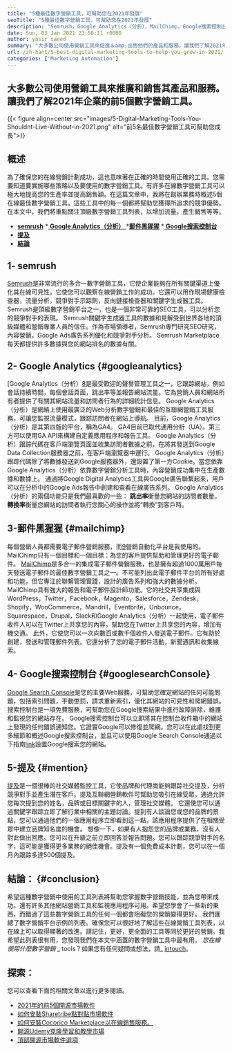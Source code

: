 ```yaml
---
title: "5種最佳數字營銷工具，可幫助您在2021年發展" 
seoTitle: "5種最佳數字營銷工具，可幫助您在2021年發展" 
description: "Semrush，Google Analytics（分析），MailChimp，Google搜索控制台和提及是發展業務的最實用和最有用的數字營銷工具。" 
date: Sun, 03 Jan 2021 23:50:11 +0000
author: yasir saeed
summary: "大多數公司使用營銷工具來促進＆amp;出售他們的產品和服務。讓我們了解2021年企業的前5個數字營銷工具。" 
url: /zh-hant/5-best-digital-marketing-tools-to-help-you-grow-in-2021/
categories: ['Marketing Automation']
---
```


## 大多數公司使用營銷工具來推廣和銷售其產品和服務。讓我們了解2021年企業的前5個數字營銷工具。

{{< figure align=center src="images/5-Digital-Marketing-Tools-You-Shouldnt-Live-Without-in-2021.png" alt="前5名最佳數字營銷工具可幫助您成長">}}


## **概述**
為了確保您的在線營銷計劃成功，這也意味著在正確的時間使用正確的工具。您需要知道要實施哪些策略以及要使用的數字營銷工具。有許多在線數字營銷工具可以極大地提高您的生產率並提高銷售額。在這篇文章中，我將在創辦業務時概述5個在線最佳數字營銷工具。這些工具中的每一個都將幫助您獲得所追求的競爭優勢。
在本文中，我們將重點關注頂級數字營銷工具列表，以增加流量，產生銷售等等。
  * **[semrush][1]**
  *[ **Google Analytics（分析）** ][2]
  *[**郵件黑猩猩**][3]
  *[ **Google搜索控制台** ][4]
  * **[提及][5]**
  * **[結論][6]**

##  **1- semrush** 
[Semrush][7]是非常流行的多合一數字營銷工具，它使企業能夠在所有關鍵渠道上優化其在線可見性。它使您可以觀察在線營銷工作的成功。它還可以用作現場健康檢查器，流量分析，競爭對手示踪劑，反向鏈接檢查器和關鍵字生成器工具。 Semrush是頂級數字營銷平台之一，也是一個非常可靠的SEO工具，可以分析您的競爭對手的表現。
Semrush關鍵字生成器工具的數據和見解受到世界各地的頂級媒體和營銷專業人員的信任。作為市場領導者，Semrush專門研究SEO研究，內容營銷，Google Ads廣告系列優化和競爭對手分析。 Semrush Marketplace每天都提供許多數據與您的網站排名的數據有關。

##  **2- Google Analytics**    {#googleanalytics}
[Google Analytics（分析）[8]是最受歡迎的聲譽管理工具之一，它跟踪網站，例如會話持續時間，每個會話頁面，跳出率等並報告網站流量。它為營銷人員和網站所有者提供了有關其網站流量和訪問者行為的詳細統計信息。 Google Analytics（分析）是網絡上使用最廣泛的Web分析數字營銷和最佳的互聯網營銷工具服務，可讓您監視流量模式，跟踪訪問者在網站上導航。
目前，Google Analytics（分析）是其第四版的平台，稱為GA4。 GA4目前已取代通用分析（UA）。第三方可以使用GA API來構建自定義應用程序和報告工具。 Google Analytics（分析）跟踪代碼在客戶端瀏覽頁面並收集訪問者數據之前，在將其發送到Google Data Collection服務器之前，在客戶端瀏覽器中運行。 Google Analytics（分析）跟踪代碼除了將數據發送到Google服務器外，還設置了第一方Cookie。當您依靠Google Analytics（分析）依靠數字營銷分析工具時，內容營銷成功集中在生產數據和數據上。
通過將Google Digital Analytics工具與Google廣告聯繫起來，用戶可以在分析中的Google Ads報告中創建和查看在線廣告系列。 Google Analytics（分析）的兩個功能只是我們最喜歡的一些：
**跳出率**衡量您網站的訪問者數量。
**轉換率**衡量您網站的訪問者執行您關心的操作並將“轉換”到客戶時。

## **3-郵件黑猩猩**    {#mailchimp}
每個營銷人員都需要電子郵件營銷服務，而[9]營銷自動化平台是我使用的。 MailChimp只有一個目標和一個目標：為您的客戶提供幫助和管理更好的電子郵件。
[MailChimp][9]是多合一的集成電子郵件營銷服務，也是擁有超過1000萬用戶每天發送電子郵件的最佳數字營銷工具之一。不可能列出此電子郵件平台的所有好處和功能，但它專注於聯繫管理實踐，設計的廣告系列和強大的數據分析。
MailChimp具有強大的報告和電子郵件設計師功能。它的社交共享集成與WordPress，Twitter，Facebook，Magento，Salesforce，Zendesk，Shopify，WooCommerce，Mandrill，Eventbrite，Unbounce，Squarespace，Drupal，Slack和Google Analytics（分析）一起使用，電子郵件收件人可以在Twitter上共享您的內容，幫助您在Twitter上共享您的內容，增加有機交通。
此外，它使您可以一次向數百或數千個收件人發送電子郵件。它有助於創建，發送和管理郵件列表。它還分析了您的電子郵件活動，新聞通訊和收集線索。

## **4- Google搜索控制台**    {#googlesearchConsole}
[Google Search Console][10]是您的主要Web服務，可幫助您確定網站的任何可能問題，包括索引問題，手動懲罰，請求重新索引，優化其網站的可見性和爬網錯誤。搜索控制台是一項免費服務，可幫助您在Google搜索結果中進行故障排除，維護和監視您的網站存在。
Google搜索控制台可以立即將其在控制台收件箱中的網站上發現的任何錯誤通知您。它證實Google可以修復並爬網。您可以在此處找到更多細節和概述Google搜索控制台，並且可以使用Google Search Console通過以下指南[link][10]設置Google搜索您的網站。

## **5-提及**    {#mention}
[提及][11]是一個很棒的社交媒體監控工具，它使品牌和代理商能夠跟踪社交提及，分析競爭對手並產生潛在客戶。提及互聯網營銷軟件可幫助您吸引在線受眾，通過允許您每次提到您的姓名，品牌或目標關鍵字的人，管理社交媒體。
它還使您可以通過關鍵字跟踪立即了解行業中相關的主題討論。提到有人談論您或您的品牌的景點，您可以通過他們的一個應用程序立即看到這一點，該應用程序提供了在相關受眾中建立品牌知名度的機會。
想像一下，如果有人抱怨您的品牌或業務，沒有人對此做出回應。您可以在升級之前立即回答並報告問題。您可以跟踪競爭對手的名字，這可能是獲得更多業務的絕佳機會。提及有一個免費成本計劃，您可以在一個月內跟踪多達500個提及。

## **結論**： {#conclusion}
希望這種數字營銷中使用的工具列表將幫助您掌握數字營銷技能，並為您帶來成功。還有許多其他網站營銷工具和監視應用程序可用。希望您學會了一些新的東西，而錯過了這些數字營銷工具的任何一個都會阻礙您的營銷變得更好。
我們匯總了數字營銷平台示例的列表。確保您可以很好地了解這些在線營銷工具列表，以在線上可以取得顯著的改進。請記住，更好，更全面的工具等同於更好的營銷。我希望此列表很有用，您發現我們在本文中涵蓋的數字營銷工具中最有用。
_您在線使用什麼數字營銷_ _ tools？如果您有任何疑問或想法，請_ [in][12][touch][13]。

## 探索：
您可以查看下面的相關文章以進行更多閱讀。
  * [2021年的前5個開源市場軟件][14]
  * [如何安裝Sharetribe點對點市場軟件][15]
  * [如何安裝Cocorico Marketplace以在線銷售服務。][16]
  * [開源Udemy克隆學習和教學市場][17]
  * [頂部開源市場軟件選項][18]

  
[1]: #SEMRush
[2]: #GoogleAnalytics
[3]: #MailChimp
[4]: #GoogleSearchConsole
[5]: #Mention
[6]: #Conclusion
[7]: https://www.semrush.com/
[8]: https://analytics.google.com/
[9]: https://mailchimp.com/
[10]: https://search.google.com/search-console/about
[11]: https://mention.com/en/
[12]: mailto:yasir.saeed@aspose.com
[13]: https://forum.containerize.com
[14]: https://blog.containerize.com/marketplace/top-5-open-source-marketplace-software-in-2021/
[15]: https://products.containerize.com/marketplace/sharetribe/
[16]: https://products.containerize.com/marketplace/cocorico/
[17]: https://products.containerize.com/marketplace/edurge/
[18]: https://products.containerize.com/marketplace/
